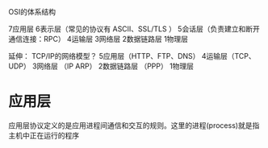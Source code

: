 
OSI的体系结构

7应用层
6表示层（常见的协议有 ASCII、SSL/TLS ）
5会话层（负责建立和断开通信连接：RPC）
4运输层
3网络层
2数据链路层
1物理层

延伸：
TCP/IP的网络模型？
5应用层（HTTP、FTP、DNS）
4运输层（TCP、UDP）
3网络层 （IP ARP）
2数据链路层 （PPP）
1物理层

# 应用层
应用层协议定义的是应用进程间通信和交互的规则。这里的进程(process)就是指主机中正在运行的程序

